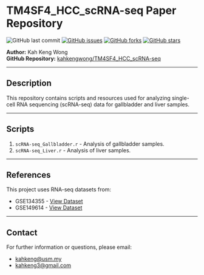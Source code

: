 # TM4SF4_HCC_scRNA-seq Paper Repository
![GitHub last commit](https://img.shields.io/github/last-commit/kahkengwong/TM4SF4_HCC_scRNA-seq)
[![GitHub issues](https://img.shields.io/github/issues/kahkengwong/TM4SF4_HCC_scRNA-seq)](https://github.com/kahkengwong/TM4SF4_HCC_scRNA-seq/issues)
[![GitHub forks](https://img.shields.io/github/forks/kahkengwong/TM4SF4_HCC_scRNA-seq)](https://github.com/kahkengwong/TM4SF4_HCC_scRNA-seq/network)
[![GitHub stars](https://img.shields.io/github/stars/kahkengwong/TM4SF4_HCC_scRNA-seq)](https://github.com/kahkengwong/TM4SF4_HCC_scRNA-seq/stargazers)

**Author:** Kah Keng Wong  
**GitHub Repository:** [kahkengwong/TM4SF4_HCC_scRNA-seq](https://github.com/kahkengwong/TM4SF4_HCC_scRNA-seq)

---

## Description
This repository contains scripts and resources used for analyzing single-cell RNA sequencing (scRNA-seq) data for gallbladder and liver samples.

---

## **Scripts**
1. `scRNA-seq_Gallbladder.r` - Analysis of gallbladder samples.
2. `scRNA-seq_Liver.r` - Analysis of liver samples.

---

## **References**
This project uses RNA-seq datasets from:
- GSE134355 - [View Dataset](https://www.ncbi.nlm.nih.gov/geo/query/acc.cgi?acc=GSE134355)
- GSE149614 - [View Dataset](https://www.ncbi.nlm.nih.gov/geo/query/acc.cgi?acc=GSE149614)

---

## **Contact**
For further information or questions, please email:
- [kahkeng@usm.my](mailto:kahkeng@usm.my)
- [kahkeng3@gmail.com](mailto:kahkeng3@gmail.com)
